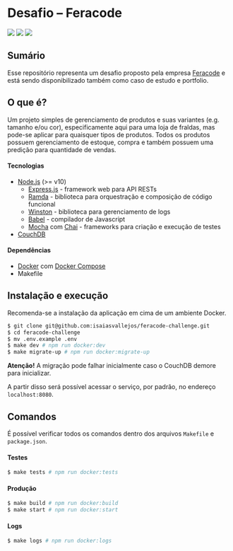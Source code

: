 # Desafio – Feracode

![](https://img.shields.io/github/package-json/v/isaiasvallejos/feracode-challenge.svg) ![](https://img.shields.io/github/license/isaiasvallejos/feracode-challenge.svg) ![](https://img.shields.io/github/languages/top/isaiasvallejos/feracode-challenge.svg?&color=yellow)

## Sumário

Esse repositório representa um desafio proposto pela empresa [Feracode](https://feracode.com/) e está sendo disponibilizado também como caso de estudo e portfolio.

## O que é?

Um projeto simples de gerenciamento de produtos e suas variantes (e.g. tamanho e/ou cor), especificamente aqui para uma loja de fraldas, mas pode-se aplicar para quaisquer tipos de produtos.
Todos os produtos possuem gerenciamento de estoque, compra e também possuem uma predição para quantidade de vendas.

#### Tecnologias

- [Node.js](https://nodejs.org) (>= v10)
  - [Express.js](https://expressjs.com) - framework web para API RESTs
  - [Ramda](https://ramdajs.com) - biblioteca para orquestração e composição de código funcional
  - [Winston](https://github.com/winstonjs/winston) - biblioteca para gerenciamento de logs
  - [Babel](https://babeljs.io/) - compilador de Javascript
  - [Mocha](https://mochajs.org/) com [Chai](https://www.chaijs.com/) - frameworks para criação e execução de testes
- [CouchDB](http://couchdb.apache.org/)

#### Dependências

- [Docker](https://www.docker.com/) com [Docker Compose](https://docs.docker.com/compose/)
- Makefile

## Instalação e execução

Recomenda-se a instalação da aplicação em cima de um ambiente Docker.

```sh
$ git clone git@github.com:isaiasvallejos/feracode-challenge.git
$ cd feracode-challenge
$ mv .env.example .env
$ make dev # npm run docker:dev
$ make migrate-up # npm run docker:migrate-up
```

**Atenção!** A migração pode falhar inicialmente caso o CouchDB demore para inicializar.

A partir disso será possível acessar o serviço, por padrão, no endereço `localhost:8080`.

## Comandos

É possível verificar todos os comandos dentro dos arquivos `Makefile` e `package.json`.

#### Testes

```sh
$ make tests # npm run docker:tests
```

#### Produção

```sh
$ make build # npm run docker:build
$ make start # npm run docker:start
```

#### Logs

```sh
$ make logs # npm run docker:logs
```
